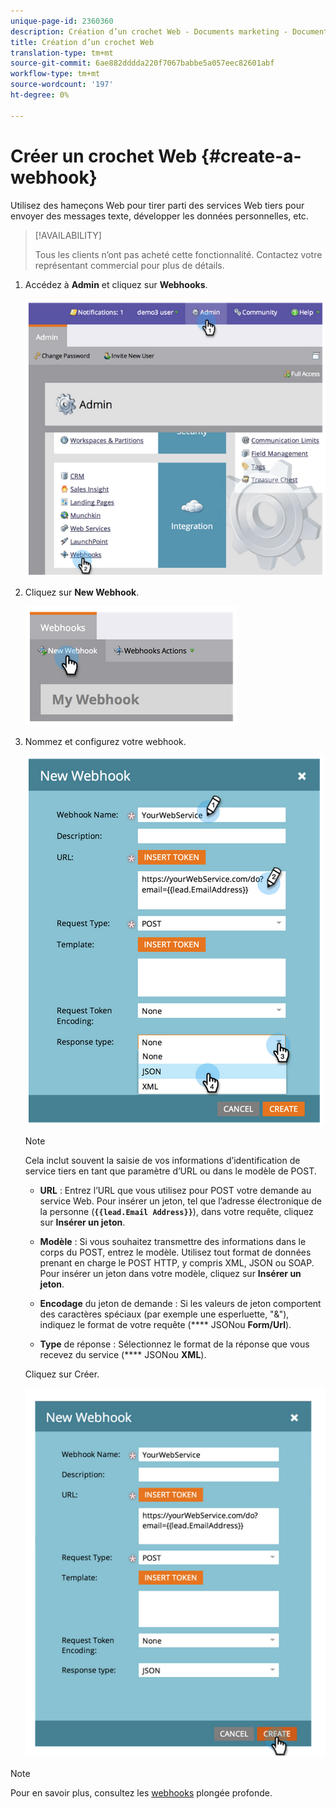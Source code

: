 ```yaml
---
unique-page-id: 2360360
description: Création d’un crochet Web - Documents marketing - Documentation du produit
title: Création d’un crochet Web
translation-type: tm+mt
source-git-commit: 6ae882dddda220f7067babbe5a057eec82601abf
workflow-type: tm+mt
source-wordcount: '197'
ht-degree: 0%

---
```



# Créer un crochet Web {#create-a-webhook}

Utilisez des hameçons Web pour tirer parti des services Web tiers pour envoyer des messages texte, développer les données personnelles, etc.

>[!AVAILABILITY]
>
>Tous les clients n’ont pas acheté cette fonctionnalité. Contactez votre représentant commercial pour plus de détails.

1. Accédez à **Admin** et cliquez sur **Webhooks**.

   ![](assets/image2014-9-24-14-3a52-3a57.png)

1. Cliquez sur **New Webhook**.

   ![](assets/image2014-9-24-14-3a53-3a9.png)

1. Nommez et configurez votre webhook.

   ![](assets/image2014-9-24-14-3a53-3a19.png)

   >[!NOTE]
   >
   >Cela inclut souvent la saisie de vos informations d’identification de service tiers en tant que paramètre d’URL ou dans le modèle de POST.

   * **URL** : Entrez l’URL que vous utilisez pour POST votre demande au service Web. Pour insérer un jeton, tel que l’adresse électronique de la personne (**`{{lead.Email Address}}`**), dans votre requête, cliquez sur **Insérer un jeton**.

   * **Modèle** : Si vous souhaitez transmettre des informations dans le corps du POST, entrez le modèle. Utilisez tout format de données prenant en charge le POST HTTP, y compris XML, JSON ou SOAP. Pour insérer un jeton dans votre modèle, cliquez sur **Insérer un jeton**.

   * **Encodage** du jeton de demande : Si les valeurs de jeton comportent des caractères spéciaux (par exemple une esperluette, &quot;&amp;&quot;), indiquez le format de votre requête (**** JSONou  **Form/Url**).

   * **Type** de réponse : Sélectionnez le format de la réponse que vous recevez du service (**** JSONou  **XML**).

   Cliquez sur Créer.

   ![](assets/image2014-9-24-14-3a53-3a35.png)

>[!NOTE]
>
>Pour en savoir plus, consultez les [webhooks](https://developers.marketo.com/documentation/webhooks/) plongée profonde.
